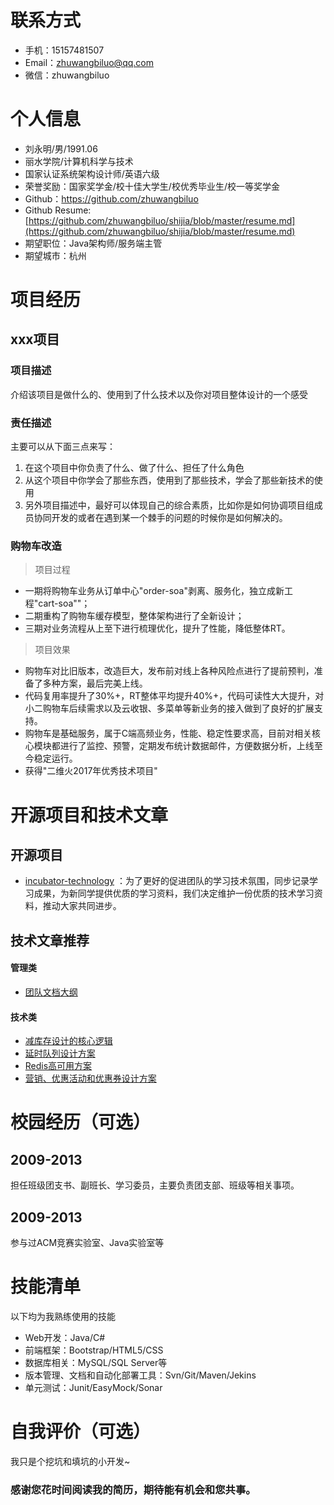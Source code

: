 # 联系方式

- 手机：15157481507
- Email：zhuwangbiluo@qq.com
- 微信：zhuwangbiluo

# 个人信息

- 刘永明/男/1991.06
- 丽水学院/计算机科学与技术
- 国家认证系统架构设计师/英语六级
- 荣誉奖励：国家奖学金/校十佳大学生/校优秀毕业生/校一等奖学金
- Github：[https://github.com/zhuwangbiluo ](https://github.com/zhuwangbiluo)
- Github Resume: [https://github.com/zhuwangbiluo/shijia/blob/master/resume.md](https://github.com/zhuwangbiluo/shijia/blob/master/resume.md)
- 期望职位：Java架构师/服务端主管
- 期望城市：杭州

# 项目经历

## xxx项目

### 项目描述

介绍该项目是做什么的、使用到了什么技术以及你对项目整体设计的一个感受

### 责任描述

主要可以从下面三点来写：

1. 在这个项目中你负责了什么、做了什么、担任了什么角色
2. 从这个项目中你学会了那些东西，使用到了那些技术，学会了那些新技术的使用
3. 另外项目描述中，最好可以体现自己的综合素质，比如你是如何协调项目组成员协同开发的或者在遇到某一个棘手的问题的时候你是如何解决的。

### 购物车改造
> 项目过程
- 一期将购物车业务从订单中心"order-soa"剥离、服务化，独立成新工程"cart-soa""；
- 二期重构了购物车缓存模型，整体架构进行了全新设计；
- 三期对业务流程从上至下进行梳理优化，提升了性能，降低整体RT。

> 项目效果
- 购物车对比旧版本，改造巨大，发布前对线上各种风险点进行了提前预判，准备了多种方案，最后完美上线。
- 代码复用率提升了30%+，RT整体平均提升40%+，代码可读性大大提升，对小二购物车后续需求以及云收银、多菜单等新业务的接入做到了良好的扩展支持。
- 购物车是基础服务，属于C端高频业务，性能、稳定性要求高，目前对相关核心模块都进行了监控、预警，定期发布统计数据邮件，方便数据分析，上线至今稳定运行。
- 获得"二维火2017年优秀技术项目"

# 开源项目和技术文章

## 开源项目

- [incubator-technology](https://github.com/fanhaoyuegroup/incubator-technology) ：为了更好的促进团队的学习技术氛围，同步记录学习成果，为新同学提供优质的学习资料，我们决定维护一份优质的技术学习资料，推动大家共同进步。

## 技术文章推荐

#### 管理类
- [团队文档大纲](https://github.com/zhuwangbiluo/shijia/blob/master/personal-document/Fandianer/%E5%9B%A2%E9%98%9F%E6%96%87%E6%A1%A3%E5%A4%A7%E7%BA%B2.md)

#### 技术类
- [减库存设计的核心逻辑](https://github.com/zhuwangbiluo/shijia/blob/master/personal-document%2FFandianer%2F%E5%87%8F%E5%BA%93%E5%AD%98%E8%AE%BE%E8%AE%A1%E7%9A%84%E6%A0%B8%E5%BF%83%E9%80%BB%E8%BE%91.md)
- [延时队列设计方案](https://github.com/zhuwangbiluo/shijia/blob/master/personal-document/Fandianer/%E5%BB%B6%E6%97%B6%E6%B6%88%E6%81%AF%E8%AE%BE%E8%AE%A1.md)
- [Redis高可用方案](https://github.com/zhuwangbiluo/shijia/blob/master/personal-document/Redis/Redis%E9%AB%98%E5%8F%AF%E7%94%A8/Redis%E9%AB%98%E5%8F%AF%E7%94%A8%E6%96%B9%E6%A1%88.md)
- [营销、优惠活动和优惠券设计方案](https://github.com/zhuwangbiluo/shijia/blob/master/personal-document/Fandianer/%E8%90%A5%E9%94%80%E6%B4%BB%E5%8A%A8%26%E4%BC%98%E6%83%A0%E5%88%B8%E6%B4%BB%E5%8A%A8%26%E4%BC%98%E6%83%A0%E5%88%B8%E4%B8%AD%E5%BF%83.md)


# 校园经历（可选）

## 2009-2013

担任班级团支书、副班长、学习委员，主要负责团支部、班级等相关事项。

## 2009-2013
 参与过ACM竞赛实验室、Java实验室等
 
# 技能清单

以下均为我熟练使用的技能
- Web开发：Java/C#
- 前端框架：Bootstrap/HTML5/CSS
- 数据库相关：MySQL/SQL Server等
- 版本管理、文档和自动化部署工具：Svn/Git/Maven/Jekins
- 单元测试：Junit/EasyMock/Sonar

# 自我评价（可选）

我只是个挖坑和填坑的小开发~


### 感谢您花时间阅读我的简历，期待能有机会和您共事。

